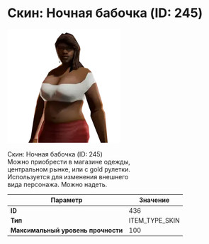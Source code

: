 # Скин: Ночная бабочка (ID: 245)

![Item Image](../img/436.webp?raw=true)

Скин: Ночная бабочка (ID: 245)<br>Можно приобрести в магазине одежды,<br>центральном рынке, или с gold рулетки.<br>Используется для изменения внешнего<br>вида персонажа. Можно надеть.


| Параметр | Значение |
|----------|----------|
| **ID** | 436 |
| **Тип** | ITEM_TYPE_SKIN |
| **Максимальный уровень прочности** | 100 |


